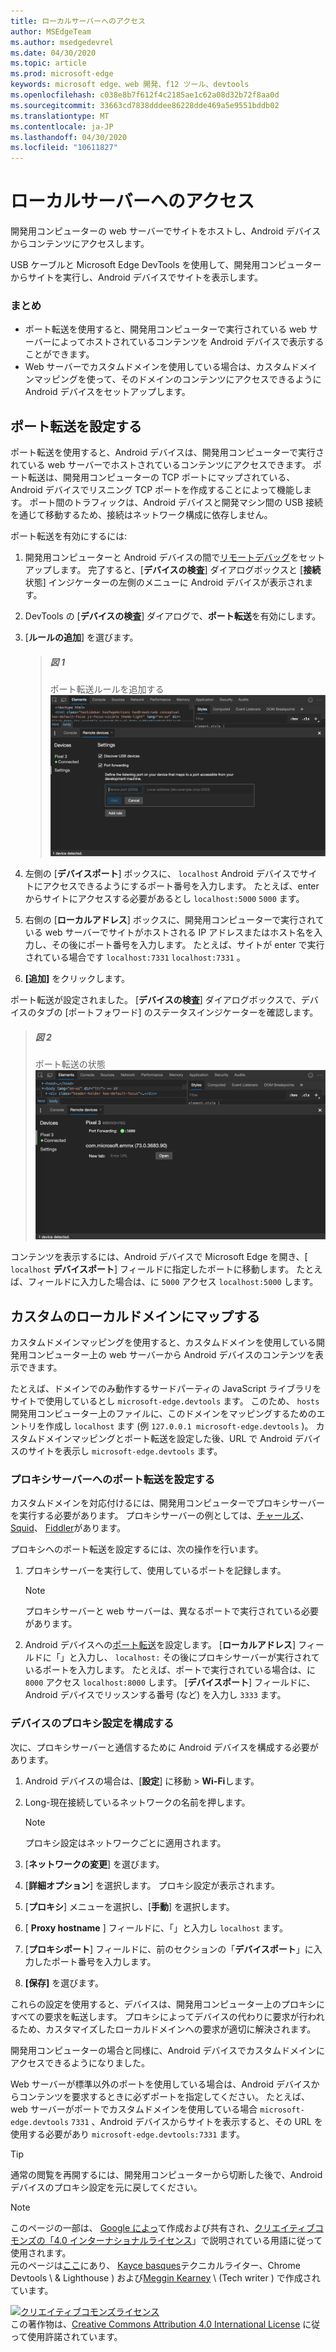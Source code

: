 ```yaml
---
title: ローカルサーバーへのアクセス
author: MSEdgeTeam
ms.author: msedgedevrel
ms.date: 04/30/2020
ms.topic: article
ms.prod: microsoft-edge
keywords: microsoft edge、web 開発、f12 ツール、devtools
ms.openlocfilehash: c038e8b7f612f4c2185ae1c62a08d32b72f8aa0d
ms.sourcegitcommit: 33663cd7838dddee86228dde469a5e9551bddb02
ms.translationtype: MT
ms.contentlocale: ja-JP
ms.lasthandoff: 04/30/2020
ms.locfileid: "10611827"
---
```

<!-- Copyright Kayce Basques 

   Licensed under the Apache License, Version 2.0 (the "License");
   you may not use this file except in compliance with the License.
   You may obtain a copy of the License at

       https://www.apache.org/licenses/LICENSE-2.0

   Unless required by applicable law or agreed to in writing, software
   distributed under the License is distributed on an "AS IS" BASIS,
   WITHOUT WARRANTIES OR CONDITIONS OF ANY KIND, either express or implied.
   See the License for the specific language governing permissions and
   limitations under the License.  -->  





# ローカルサーバーへのアクセス   




開発用コンピューターの web サーバーでサイトをホストし、Android デバイスからコンテンツにアクセスします。  

USB ケーブルと Microsoft Edge DevTools を使用して、開発用コンピューターからサイトを実行し、Android デバイスでサイトを表示します。  

### まとめ  

*   ポート転送を使用すると、開発用コンピューターで実行されている web サーバーによってホストされているコンテンツを Android デバイスで表示することができます。  
*   Web サーバーでカスタムドメインを使用している場合は、カスタムドメインマッピングを使って、そのドメインのコンテンツにアクセスできるように Android デバイスをセットアップします。  

## ポート転送を設定する   

ポート転送を使用すると、Android デバイスは、開発用コンピューターで実行されている web サーバーでホストされているコンテンツにアクセスできます。  ポート転送は、開発用コンピューターの TCP ポートにマップされている、Android デバイスでリスニング TCP ポートを作成することによって機能します。  ポート間のトラフィックは、Android デバイスと開発マシン間の USB 接続を通じて移動するため、接続はネットワーク構成に依存しません。  

ポート転送を有効にするには:  

1.  開発用コンピューターと Android デバイスの間で[リモートデバッグ][RemoteDebuggingGettingStarted]をセットアップします。  完了すると、[**デバイスの検査**] ダイアログボックスと [**接続**状態] インジケーターの左側のメニューに Android デバイスが表示されます。  
1.  DevTools の [**デバイスの検査**] ダイアログで、**ポート転送**を有効にします。  
1.  [**ルールの追加**] を選びます。  
    
    > ##### 図 1  
    > ポート転送ルールを追加する  
    > ![ポート転送ルールを追加する][ImageAddRule]  
    
1.  左側の [**デバイスポート**] ボックスに、 `localhost` Android デバイスでサイトにアクセスできるようにするポート番号を入力します。  たとえば、enter からサイトにアクセスする必要があるとし `localhost:5000` `5000` ます。  
1.  右側の [**ローカルアドレス**] ボックスに、開発用コンピューターで実行されている web サーバーでサイトがホストされる IP アドレスまたはホスト名を入力し、その後にポート番号を入力します。  たとえば、サイトが enter で実行されている場合です `localhost:7331` `localhost:7331` 。  
1.  **[追加]** をクリックします。  

ポート転送が設定されました。  [**デバイスの検査**] ダイアログボックスで、デバイスのタブの [ポートフォワード] のステータスインジケーターを確認します。  

> ##### 図 2  
> ポート転送の状態  
> ![ポート転送の状態][ImagePortForwardingStatus]  

コンテンツを表示するには、Android デバイスで Microsoft Edge を開き、[ `localhost` **デバイスポート**] フィールドに指定したポートに移動します。  たとえば、フィールドに入力した場合は、に `5000` アクセス `localhost:5000` します。  

## カスタムのローカルドメインにマップする   

カスタムドメインマッピングを使用すると、カスタムドメインを使用している開発用コンピューター上の web サーバーから Android デバイスのコンテンツを表示できます。  

たとえば、ドメインでのみ動作するサードパーティの JavaScript ライブラリをサイトで使用しているとし `microsoft-edge.devtools` ます。  このため、 `hosts` 開発用コンピューター上のファイルに、このドメインをマッピングするためのエントリを作成し `localhost` ます (例 `127.0.0.1 microsoft-edge.devtools` \)。  カスタムドメインマッピングとポート転送を設定した後、URL で Android デバイスのサイトを表示し `microsoft-edge.devtools` ます。  

### プロキシサーバーへのポート転送を設定する  

カスタムドメインを対応付けるには、開発用コンピューターでプロキシサーバーを実行する必要があります。  プロキシサーバーの例としては、[チャールズ][CharlesWebDebuggingProxy]、 [Squid][SquidOptimisingWebDelivery]、 [Fiddler][FiddlerWebDebuggingProxy]があります。  

プロキシへのポート転送を設定するには、次の操作を行います。  

1.  プロキシサーバーを実行して、使用しているポートを記録します。  
    
    > [!NOTE]
    > プロキシサーバーと web サーバーは、異なるポートで実行されている必要があります。  
    
1.  Android デバイスへの[ポート転送](#set-up-port-forwarding)を設定します。  [**ローカルアドレス**] フィールドに「」と入力し、 `localhost:` その後にプロキシサーバーが実行されているポートを入力します。  たとえば、ポートで実行されている場合は、に `8000` アクセス `localhost:8000` します。  [**デバイスポート**] フィールドに、Android デバイスでリッスンする番号 (など) を入力し `3333` ます。  

### デバイスのプロキシ設定を構成する  

次に、プロキシサーバーと通信するために Android デバイスを構成する必要があります。  

1.  Android デバイスの場合は、[**設定**] に移動  >  **Wi-Fi**します。  
1.  Long-現在接続しているネットワークの名前を押します。  
    
    > [!NOTE]
    > プロキシ設定はネットワークごとに適用されます。  
    
1.  [**ネットワークの変更**] を選びます。  
1.  [**詳細オプション**] を選択します。  プロキシ設定が表示されます。  
1.  [**プロキシ**] メニューを選択し、[**手動**] を選択します。  
1.  [ **Proxy hostname** ] フィールドに、「」と入力し `localhost` ます。  
1.  [**プロキシポート**] フィールドに、前のセクションの「**デバイスポート**」に入力したポート番号を入力します。  
1.  **[保存]** を選びます。  

これらの設定を使用すると、デバイスは、開発用コンピューター上のプロキシにすべての要求を転送します。  プロキシによってデバイスの代わりに要求が行われるため、カスタマイズしたローカルドメインへの要求が適切に解決されます。  

開発用コンピューターの場合と同様に、Android デバイスでカスタムドメインにアクセスできるようになりました。  

Web サーバーが標準以外のポートを使用している場合は、Android デバイスからコンテンツを要求するときに必ずポートを指定してください。  たとえば、web サーバーがポートでカスタムドメインを使用している場合 `microsoft-edge.devtools` `7331` 、Android デバイスからサイトを表示すると、その URL を使用する必要があり `microsoft-edge.devtools:7331` ます。  

> [!TIP]
> 通常の閲覧を再開するには、開発用コンピューターから切断した後で、Android デバイスのプロキシ設定を元に戻してください。  

<!--  -->  



<!-- image links -->  

[ImageAddRule]: /microsoft-edge/devtools-guide-chromium/media/remote-debugging-remote-devices-devices-port-forwarding-add-rule.msft.png "図 1: ポート転送ルールを追加する"  
[ImagePortForwardingStatus]: /microsoft-edge/devtools-guide-chromium/media/remote-debugging-remote-devices-devices-port-forwarding-5000-edge-user-agent.msft.png "図 2: ポート転送の状態"  

<!-- links -->  

[RemoteDebuggingGettingStarted]: /microsoft-edge/devtools-guide-chromium/remote-debugging/index "Android デバイスのリモートデバッグの概要"  

[CharlesWebDebuggingProxy]: https://www.charlesproxy.com "チャールズ Web デバッグプロキシ"  

[SquidOptimisingWebDelivery]: https://www.squid-cache.org "squid: Optimising Web 配信"  

[FiddlerWebDebuggingProxy]: https://www.telerik.com/fiddler "Fiddler Free Web デバッギングプロキシ"  

> [!NOTE]
> このページの一部は、 [Google によっ][GoogleSitePolicies]て作成および共有され、[クリエイティブコモンズの「4.0 インターナショナルライセンス][CCA4IL]」で説明されている用語に従って使用されます。  
> 元のページは[ここ](https://developers.google.com/web/tools/chrome-devtools/remote-debugging/local-server)にあり、 [Kayce basques][KayceBasques]テクニカルライター、Chrome Devtools \ & Lighthouse \) および[Meggin Kearney][MegginKearney] \ (Tech writer \) で作成されています。  

[![クリエイティブコモンズライセンス][CCby4Image]][CCA4IL]  
この著作物は、[Creative Commons Attribution 4.0 International License][CCA4IL] に従って使用許諾されています。  

[CCA4IL]: https://creativecommons.org/licenses/by/4.0  
[CCby4Image]: https://i.creativecommons.org/l/by/4.0/88x31.png  
[GoogleSitePolicies]: https://developers.google.com/terms/site-policies  
[KayceBasques]: https://developers.google.com/web/resources/contributors/kaycebasques  
[MegginKearney]: https://developers.google.com/web/resources/contributors/megginkearney  
